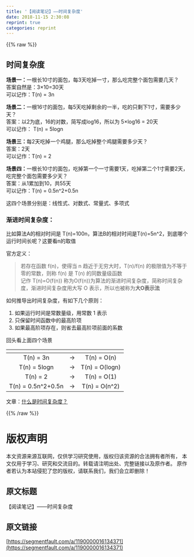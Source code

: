 ```yaml
---
title: '【阅读笔记】——时间复杂度' 
date: 2018-11-15 2:30:08
reprint: true
categories: reprint
---
```


{{% raw %}}
<h2>&#x65F6;&#x95F4;&#x590D;&#x6742;&#x5EA6;</h2><p><strong>&#x573A;&#x666F;&#x4E00;&#xFF1A;</strong>&#x4E00;&#x6839;&#x957F;10&#x5BF8;&#x7684;&#x9762;&#x5305;&#xFF0C;&#x6BCF;3&#x5929;&#x5403;&#x6389;&#x4E00;&#x5BF8;&#xFF0C;&#x90A3;&#x4E48;&#x5403;&#x5B8C;&#x6574;&#x4E2A;&#x9762;&#x5305;&#x9700;&#x8981;&#x51E0;&#x5929;&#xFF1F;<br>&#x7B54;&#x6848;&#x81EA;&#x7136;&#x662F;&#xFF1A;3&#xD7;10=30&#x5929;<br>&#x53EF;&#x4EE5;&#x8BB0;&#x4F5C;&#xFF1A;T(n) = 3n</p><p><strong>&#x573A;&#x666F;&#x4E8C;&#xFF1A;</strong>&#x4E00;&#x6839;16&#x5BF8;&#x7684;&#x9762;&#x5305;&#xFF0C;&#x6BCF;5&#x5929;&#x5403;&#x6389;&#x5269;&#x4F59;&#x7684;&#x4E00;&#x534A;&#xFF0C;&#x5403;&#x7684;&#x53EA;&#x5269;&#x4E0B;1&#x5BF8;&#xFF0C;&#x9700;&#x8981;&#x591A;&#x5C11;&#x5929;&#xFF1F;<br>&#x7B54;&#x6848;&#xFF1A;&#x4EE5;2&#x4E3A;&#x5E95;&#xFF0C;16&#x7684;&#x5BF9;&#x6570;&#xFF0C;&#x7B80;&#x5199;&#x6210;log16&#xFF0C;&#x6240;&#x4EE5;&#x4E3A; 5&#xD7;log16 = 20&#x5929;<br>&#x53EF;&#x4EE5;&#x8BB0;&#x4F5C;&#xFF1A; T(n) = 5logn</p><p><strong>&#x573A;&#x666F;&#x4E09;&#xFF1A;</strong>&#x6BCF;2&#x5929;&#x5403;&#x6389;&#x4E00;&#x4E2A;&#x9E21;&#x817F;&#xFF0C;&#x90A3;&#x4E48;&#x5403;&#x6389;&#x6574;&#x4E2A;&#x9E21;&#x817F;&#x9700;&#x8981;&#x591A;&#x5C11;&#x5929;&#xFF1F;<br>&#x7B54;&#x6848;&#xFF1A;2&#x5929;<br>&#x53EF;&#x4EE5;&#x8BB0;&#x4F5C;&#xFF1A;T(n) = 2</p><p><strong>&#x573A;&#x666F;&#x56DB;&#xFF1A;</strong>&#x4E00;&#x6839;&#x957F;10&#x5BF8;&#x7684;&#x9762;&#x5305;&#xFF0C;&#x5403;&#x6389;&#x7B2C;&#x4E00;&#x4E2A;&#x4E00;&#x5BF8;&#x9700;&#x8981;1&#x5929;&#xFF0C;&#x5403;&#x6389;&#x7B2C;&#x4E8C;&#x4E2A;1&#x5BF8;&#x9700;&#x8981;2&#x5929;&#xFF0C;&#x5403;&#x5B8C;&#x6574;&#x4E2A;&#x9762;&#x5305;&#x9700;&#x8981;&#x591A;&#x5C11;&#x5929;&#xFF1F;<br>&#x7B54;&#x6848;&#xFF1A;&#x4ECE;1&#x7D2F;&#x52A0;&#x5230;10&#xFF0C;&#x5171;55&#x5929;<br>&#x53EF;&#x4EE5;&#x8BB0;&#x4F5C;&#xFF1A;T(n) = 0.5n^2+0.5n</p><p>&#x8FD9;&#x56DB;&#x4E2A;&#x573A;&#x666F;&#x5206;&#x522B;&#x662F;&#xFF1A;&#x7EBF;&#x6027;&#x5F0F;&#x3001;&#x5BF9;&#x6570;&#x5F0F;&#x3001;&#x5E38;&#x91CF;&#x5F0F;&#x3001;&#x591A;&#x9879;&#x5F0F;</p><h3>&#x6E10;&#x8FDB;&#x65F6;&#x95F4;&#x590D;&#x6742;&#x5EA6;&#xFF1A;</h3><p>&#x6BD4;&#x5982;&#x7B97;&#x6CD5;A&#x7684;&#x76F8;&#x5BF9;&#x65F6;&#x95F4;&#x662F; T(n)=100n&#xFF0C;&#x7B97;&#x6CD5;B&#x7684;&#x76F8;&#x5BF9;&#x65F6;&#x95F4;&#x662F;T(n)=5n^2&#xFF0C;&#x5230;&#x5E95;&#x54EA;&#x4E2A;&#x8FD0;&#x884C;&#x65F6;&#x95F4;&#x957F;&#x5462;&#xFF1F;&#x8FD9;&#x8981;&#x770B;n&#x7684;&#x53D6;&#x503C;</p><p>&#x5B98;&#x65B9;&#x5B9A;&#x4E49;&#xFF1A;</p><blockquote>&#x82E5;&#x5B58;&#x5728;&#x51FD;&#x6570; f(n)&#xFF0C;&#x4F7F;&#x5F97;&#x5F53; n &#x8D8B;&#x8FD1;&#x4E8E;&#x65E0;&#x7A77;&#x5927;&#x65F6;&#xFF0C;T(n)/f(n) &#x7684;&#x6781;&#x9650;&#x503C;&#x4E3A;&#x4E0D;&#x7B49;&#x4E8E;&#x96F6;&#x7684;&#x5E38;&#x6570;&#xFF0C;&#x5219;&#x79F0; f(n) &#x662F; T(n) &#x7684;&#x540C;&#x6570;&#x91CF;&#x7EA7;&#x51FD;&#x6570;<br>&#x8BB0;&#x4F5C; T(n)=O(f(n)) &#x79F0;&#x4E3A;O(f(n))&#x4E3A;&#x7B97;&#x6CD5;&#x7684;&#x6E10;&#x8FDB;&#x65F6;&#x95F4;&#x590D;&#x6742;&#x5EA6;&#xFF0C;&#x7B80;&#x79F0;&#x65F6;&#x95F4;&#x590D;&#x6742;&#x5EA6;&#xFF0C;&#x6E10;&#x8FDB;&#x65F6;&#x95F4;&#x590D;&#x6742;&#x5EA6;&#x7528;&#x5927;&#x5199; O &#x8868;&#x793A;&#xFF0C;&#x6240;&#x4EE5;&#x4E5F;&#x88AB;&#x79F0;&#x4E3A;<strong>&#x5927;O&#x8868;&#x793A;&#x6CD5;</strong></blockquote><p>&#x5982;&#x4F55;&#x63A8;&#x5BFC;&#x51FA;&#x65F6;&#x95F4;&#x590D;&#x6742;&#x5EA6;&#xFF0C;&#x6709;&#x5982;&#x4E0B;&#x51E0;&#x4E2A;&#x539F;&#x5219;&#xFF1A;</p><ol><li>&#x5982;&#x679C;&#x8FD0;&#x884C;&#x65F6;&#x95F4;&#x662F;&#x5E38;&#x6570;&#x91CF;&#x7EA7;&#xFF0C;&#x7528;&#x5E38;&#x6570; 1 &#x8868;&#x793A;</li><li>&#x53EA;&#x4FDD;&#x7559;&#x65F6;&#x95F4;&#x51FD;&#x6570;&#x4E2D;&#x7684;&#x6700;&#x9AD8;&#x9636;&#x9879;</li><li>&#x5982;&#x679C;&#x6700;&#x9AD8;&#x9636;&#x9879;&#x5B58;&#x5728;&#xFF0C;&#x5219;&#x7701;&#x53BB;&#x6700;&#x9AD8;&#x9636;&#x9879;&#x524D;&#x9762;&#x7684;&#x7CFB;&#x6570;</li></ol><p>&#x56DE;&#x5934;&#x770B;&#x4E0A;&#x9762;&#x56DB;&#x4E2A;&#x573A;&#x666F;</p><table><thead><tr><th align="center"></th><th align="center"></th><th align="center"></th></tr></thead><tbody><tr><td align="center">T(n) = 3n</td><td align="center">-&gt;</td><td align="center">T(n) = O(n)</td></tr><tr><td align="center">T(n) = 5logn</td><td align="center">-&gt;</td><td align="center">T(n) = O(logn)</td></tr><tr><td align="center">T(n) = 2</td><td align="center">-&gt;</td><td align="center">T(n) = O(1)</td></tr><tr><td align="center">T(n) = 0.5n^2+0.5n</td><td align="center">-&gt;</td><td align="center">T(n) = O(n^2)</td></tr></tbody></table><p>&#x6587;&#x7AE0;&#xFF1A;<a href="https://mp.weixin.qq.com/s/1rYK3urLuun5WqnibJ2t3g" rel="nofollow noreferrer">&#x4EC0;&#x4E48;&#x662F;&#x65F6;&#x95F4;&#x590D;&#x6742;&#x5EA6;&#xFF1F;</a></p>
{{% /raw %}}

# 版权声明
本文资源来源互联网，仅供学习研究使用，版权归该资源的合法拥有者所有，
本文仅用于学习、研究和交流目的。转载请注明出处、完整链接以及原作者。
原作者若认为本站侵犯了您的版权，请联系我们，我们会立即删除！

## 原文标题
【阅读笔记】——时间复杂度

## 原文链接
[https://segmentfault.com/a/1190000016134371](https://segmentfault.com/a/1190000016134371)

